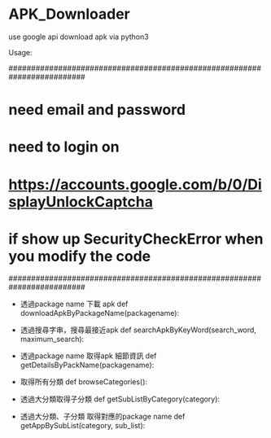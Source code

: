 # APK_Downloader
use google api download apk via python3


Usage:

#########################################################################
# need email and password
# need to login on
# https://accounts.google.com/b/0/DisplayUnlockCaptcha
# if show up SecurityCheckError when you modify the code
#########################################################################

* 透過package name 下載 apk
def downloadApkByPackageName(packagename):


* 透過搜尋字串，搜尋最接近apk
def searchApkByKeyWord(search_word, maximum_search):


* 透過package name 取得apk 細節資訊 
def getDetailsByPackName(packagename):


* 取得所有分類
def browseCategories():


* 透過大分類取得子分類
def getSubListByCategory(category):


* 透過大分類、子分類 取得對應的package name
def getAppBySubList(category, sub_list):
